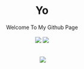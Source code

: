<h1 align="center">Yo</h1>
<div align="center">Welcome To My Github Page</div>
<br>
<div align="center">
    <img src="https://img.shields.io/github/followers/Patya304?label=Follower&style=social)](https://github.com/Patya304)">
    <img src="https://komarev.com/ghpvc/?username=Patya304&label=Visitor&color=blue&style=plastic">
</div>
<div>&nbsp;</div>
<p align="center">
    <img align="center" src="https://github-readme-stats.vercel.app/api?username=Patya304&show_icons=true&include_all_commits=true&show_icons=true&title_color=FF8B00&icon_color=DCD129&text_color=DCD129&bg_color=0F0137&border_color=FE9D2A" alt="" /> 
    <a href="https://github.com/Patya304">
      <img align="center" src="https://github-readme-stats.anuraghazra1.vercel.app/api/top-langs/?username=Patya304&layout=compact&theme=radical&hide_border=true" />
